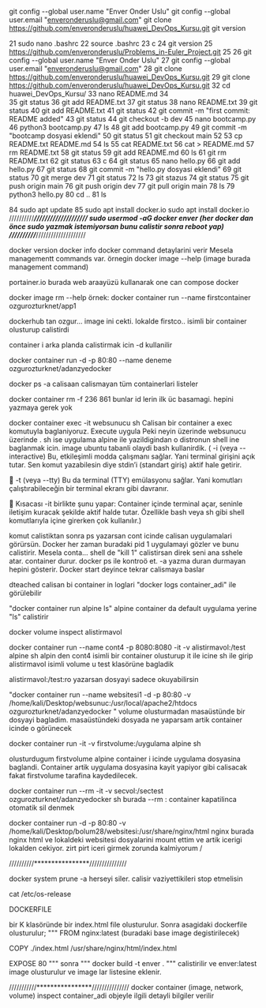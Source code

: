   git config --global user.name "Enver Onder Uslu"
  git config --global user.email "enveronderuslu@gmail.com"
  git clone https://github.com/enveronderuslu/huawei_DevOps_Kursu.git
  git version
   
   21  sudo nano .bashrc 
   22  source .bashrc
   23  c
   24  git version 
   25  https://github.com/enveronderuslu/Problems_in-Euler_Project.git
25
   26  git config --global user.name "Enver Onder Uslu"
   27  git config --global user.email "enveronderuslu@gmail.com"
   28  git clone https://github.com/enveronderuslu/huawei_DevOps_Kursu.git
   29  git clone https://github.com/enveronderuslu/huawei_DevOps_Kursu.git
   32  cd huawei_DevOps_Kursu/
   33  nano README.md
   34   
   35  git status
   36  git add README.txt 
   37  git status
   38  nano README.txt 
   39  git status
   40  git add README.txt 
   41  git status
   42  git commit -m "first commit: README added"
   43  git status
   44  git checkout -b dev
   45  nano bootcamp.py
   46  python3 bootcamp.py 
   47  ls
   48  git add bootcamp.py 
   49  git commit  -m "bootcamp dosyasi eklendi"
   50  git status
   51  git checkout main 
   52 
   53  cp README.txt README.md
   54  ls
   55  cat README.txt
   56  cat > README.md
   57  rm README.txt
   58  git status
   59  git add README.md
   60  ls
   61  git rm README.txt
   62  git status
   63  c
   64  git status
   65  nano hello.py
   66  git add hello.py 
   67  git status
   68  git commit  -m "hello.py dosyasi eklendi"
   69  git status
   70  git merge dev
   71  git status
   72  ls
   73  git stazus 
   74  git status 
   75  git push origin main 
   76  git push origin dev
   77  git pull origin main
   78  ls
   79  python3 hello.py 
   80  cd ..
   81  ls


   84  sudo apt update
   85  sudo apt install docker.io 
 sudo apt install docker.io
//////////*******************////////////////////
sudo usermod -aG docker enver (her docker  dan önce sudo yazmak istemiyorsan bunu calistir sonra reboot yap)
//////////*******************////////////////////

docker version
docker info
docker  command detaylarini verir
Mesela managementt commands var.  örnegin
docker image --help  (image burada management command)

portainer.io  burada web araayüzü kullanarak one can compose docker

docker image rm --help
 örnek: docker container run --name firstcontainer  ozgurozturknet/app1

dockerhub tan ozgur… image ini cekti. lokalde firstco.. isimli bir container olusturup calistirdi 

container i arka planda calistirmak icin -d kullanilir

docker container run -d -p 80:80 --name  deneme  ozgurozturknet/adanzyedocker

docker  ps -a  calisaan calismayan tüm containerlari  listeler

docker container rm -f 236 861   bunlar id lerin ilk üc basamagi. hepini yazmaya gerek yok

docker container exec -it websunucu sh         Calisan bir container a exec komutuyla baglaniyoruz. Execute uygula Peki neyin üzerinde websunucu üzerinde . sh ise uygulama alpine ile yazildigindan o distronun shell ine baglanmak icin. image ubuntu tabanli olaydi bash kullanirdik. ( 
-i (veya --interactive)
Bu, etkileşimli modda çalışmanı sağlar. Yani terminal girişini açık tutar. Sen komut yazabilesin diye stdin’i (standart giriş) aktif hale getirir.

🔹 -t (veya --tty)
Bu da terminal (TTY) emülasyonu sağlar. Yani komutları çalıştırabileceğin bir terminal ekranı gibi davranır.

🔹 Kısacası -it birlikte şunu yapar:
Container içinde terminal açar, seninle iletişim kuracak şekilde aktif halde tutar. Özellikle bash veya sh gibi shell komutlarıyla içine girerken çok kullanılır.)

komut calistiktan sonra ps yazarsan cont icinde calisan uygulamalari  görürsün. Docker her zaman buradaki pid 1 uygulamayi gözler ve bunu calistirir. Mesela conta… shell de "kill  1" calistirsan direk seni ana sshele atar. container durur. docker ps ile kontroö et. -a yazma duran durmayan hepini gösterir. Docker start deyince tekrar calismaya baslar

dteached calisan bi container in loglari "docker logs container_adi" ile görülebilir

"docker container run alpine ls" alpine container da default uygulama yerine "ls" calistirir

docker volume inspect alistirmavol

docker container run --name cont4  -p 8080:8080  -it -v alistirmavol:/test alpine sh alpin den cont4 isimli bir container  olusturup it ile icine sh ile girip alistirmavol isimli volume u test klasörüne bagladik

alistirmavol:/test:ro  yazarsan dosyayi sadece okuyabilirsin

"docker container run --name  websitesi1 -d -p 80:80  -v /home/kali/Desktop/websunuc:/usr/local/apache2/htdocs                     ozgurozturknet/adanzyedocker
"
volume olusturmadan masaüstünde bir dosyayi bagladim. masaüstündeki dosyada ne yaparsam artik container icinde  o görünecek












  
docker container run -it -v firstvolume:/uygulama alpine sh

olusturdugum firstvolume alpine container i icinde  uygulama dosyasina baglandi. Container artik uygulama dosyasina kayit yapiyor gibi calisacak fakat firstvolume tarafina kaydedilecek.
 
docker container run --rm -it -v secvol:/sectest ozgurozturknet/adanzyedocker sh
burada --rm : container kapatilinca otomatik sil denmek

docker container run -d -p 80:80 -v  /home/kali/Desktop/bolum28/websitesi:/usr/share/nginx/html nginx
 burada nginx html ve lokaldeki websitesi dosyalarini mount ettim ve artik icerigi lokalden cekiyor. zirt pirt iceri girmek zorunda kalmiyorum
/

//////////****************///////////////

docker system prune -a herseyi siler. calisir vaziyettikileri stop etmelisin


cat /etc/os-release

DOCKERFILE

bir K klasöründe bir index.html file olusturulur. Sonra asagidaki dockerfile olusturulur;
"""
FROM nginx:latest (buradaki base image degistirilecek)

COPY ./index.html /usr/share/nginx/html/index.html

EXPOSE 80
"""
sonra """ docker build  -t enver . """ calistirilir ve enver:latest  image olusturulur ve image lar listesine eklenir. 

///////////****************///////////////
 docker container (image, network, volume) inspect container_adi
objeyle ilgili detayli bilgiler verilir
